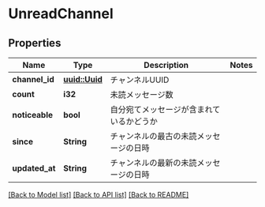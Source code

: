 # UnreadChannel

## Properties

Name | Type | Description | Notes
------------ | ------------- | ------------- | -------------
**channel_id** | [**uuid::Uuid**](uuid::Uuid.md) | チャンネルUUID | 
**count** | **i32** | 未読メッセージ数 | 
**noticeable** | **bool** | 自分宛てメッセージが含まれているかどうか | 
**since** | **String** | チャンネルの最古の未読メッセージの日時 | 
**updated_at** | **String** | チャンネルの最新の未読メッセージの日時 | 

[[Back to Model list]](../README.md#documentation-for-models) [[Back to API list]](../README.md#documentation-for-api-endpoints) [[Back to README]](../README.md)


